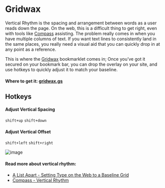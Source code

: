 # Gridwax

Vertical Rhythm is the spacing and arrangement between words as a user reads down the page. On the web, this is a difficult thing to get right, even with tools like [Compass](http://compass-style.org/reference/compass/typography/vertical_rhythm/) assisting. The problem really comes in when you have multiple columns of text. If you want text lines to consistently land in the same places, you really need a visual aid that you can quickly drop in at any point as a reference.

This is where the [Gridwax](http://gridwax.gs) bookmarklet comes in; Once you’ve got it secured on your bookmark bar, you can drop the overlay on your site, and use hotkeys to quickly adjust it to match your baseline.

#### Where to get it: [gridwax.gs](http://gridwax.gs)


## Hotkeys

#### Adjust Vertical Spacing
`shift+up`
`shift+down`

#### Adjust Vertical Offset
`shift+left`
`shift+right`

![image](http://gridwax.gs/images/gridwax-overview.jpg)


#### Read more about vertical rhythm:

* [A List Apart - Setting Type on the Web to a Baseline Grid](http://www.alistapart.com/articles/settingtypeontheweb)
* [Compass - Vertical Rhythm](http://compass-style.org/reference/compass/typography/vertical_rhythm/)
